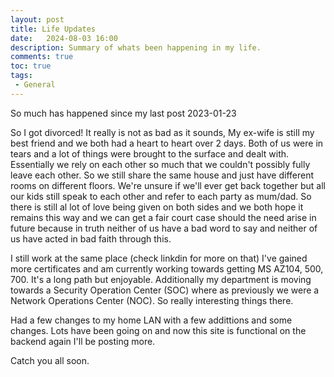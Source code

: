```yaml
---
layout: post
title: Life Updates
date:   2024-08-03 16:00
description: Summary of whats been happening in my life.
comments: true
toc: true
tags:
 - General
---
```


So much has happened since my last post 2023-01-23 

So I got divorced! 
It really is not as bad as it sounds, My ex-wife is still my best friend and we both had a heart to heart over 2 days. Both of us were in tears and a lot of things were brought to the surface and dealt with.
Essentially we rely on each other so much that we couldn't possibly fully leave each other. So we still share the same house and just have different rooms on different floors.
We're unsure if we'll ever get back together but all our kids still speak to each other and refer to each party as mum/dad. So there is still al lot of love being given on both sides and we both hope it remains this way and we can get a fair court case should the need arise in future because in truth neither of us have a bad word to say and neither of us have acted in bad faith through this.

I still work at the same place (check linkdin for more on that) I've gained more certificates and am currently working towards getting MS AZ104, 500, 700. It's a long path but enjoyable.
Additionally my department is moving towards a Security Operation Center (SOC) where as previously we were a Network Operations Center (NOC). So really interesting things there.

Had a few changes to my home LAN with a few addittions and some changes. Lots have been going on and now this site is functional on the backend again I'll be posting more.

Catch you all soon.
